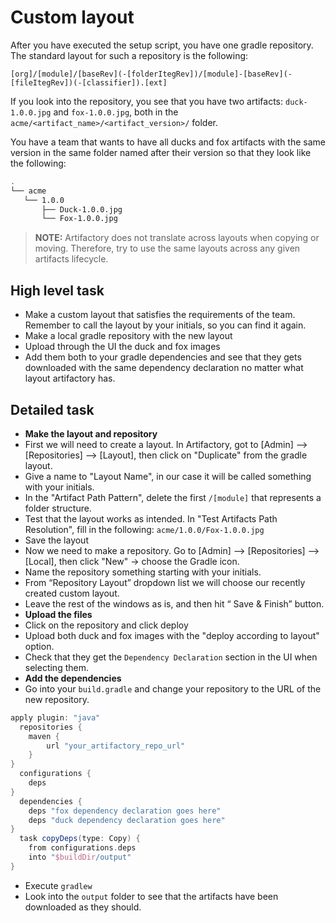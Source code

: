 # Custom layout

After you have executed the setup script, you have one gradle repository.
The standard layout for such a repository is the following:

```
[org]/[module]/[baseRev](-[folderItegRev])/[module]-[baseRev](-[fileItegRev])(-[classifier]).[ext]
```

If you look into the repository, you see that you have two artifacts: `duck-1.0.0.jpg` and `fox-1.0.0.jpg`, both in the `acme/<artifact_name>/<artifact_version>/` folder.

You have a team that wants to have all ducks and fox artifacts with the same version in the same folder named after their version so that they look like the following:

```bash
.
└── acme
   └── 1.0.0
       ├── Duck-1.0.0.jpg
       └── Fox-1.0.0.jpg

```

> **NOTE:** Artifactory does not translate across layouts when copying or moving. Therefore, try to use the same layouts across any given artifacts lifecycle.

## High level task

* Make a custom layout that satisfies the requirements of the team. Remember to call the layout by your initials, so you can find it again.
* Make a local gradle repository with the new layout
* Upload through the UI the duck and fox images
* Add them both to your gradle dependencies and see that they gets downloaded with the same dependency declaration no matter what layout artifactory has.

## Detailed task

* **Make the layout and repository**
* First we will need to create a layout. In Artifactory, got to [Admin] —> [Repositories] —> [Layout], then click on "Duplicate" from the gradle layout.
* Give a name to "Layout Name", in our case it will be called something with your initials.
* In the "Artifact Path Pattern", delete the first `/[module]` that represents a folder structure.
* Test that the layout works as intended. In "Test Artifacts Path Resolution", fill in the following: `acme/1.0.0/Fox-1.0.0.jpg`
* Save the layout
* Now we need to make a repository. Go to [Admin] —> [Repositories] —> [Local], then click "New" -> choose the Gradle icon.
* Name the repository something starting with your initials.
* From “Repository Layout” dropdown list we will choose our recently created custom layout.
* Leave the rest of the windows as is, and then hit “ Save & Finish” button.
* **Upload the files**
* Click on the repository and click deploy
* Upload both duck and fox images with the "deploy according to layout" option.
* Check that they get the `Dependency Declaration` section in the UI when selecting them.
* **Add the dependencies**
* Go into your `build.gradle` and change your repository to the URL of the new repository.

```Groovy
apply plugin: "java"
  repositories {
    maven {
        url "your_artifactory_repo_url"
    }
}
  configurations {
    deps
}
  dependencies {
    deps "fox dependency declaration goes here"
    deps "duck dependency declaration goes here"
}
  task copyDeps(type: Copy) {
    from configurations.deps
    into "$buildDir/output"
}

```

* Execute `gradlew `
* Look into the `output` folder to see that the artifacts have been downloaded as they should.